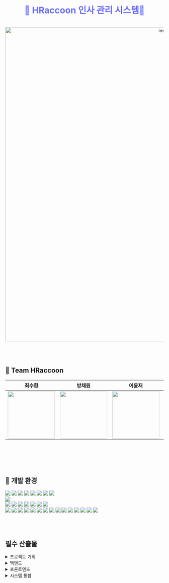 <h1 align="center" style="color:#696CFF">
🦝 HRaccoon 인사 관리 시스템🦝
</h1>
<br>
<div align="center">
  <img src="https://github.com/beyond-sw-camp/be05-fin-4team-HRaccoon/assets/118799810/f59f5f56-0962-4e96-ac96-b336aa5fa5e5" width="1000" alt="image">
</div>
<br>
<br>
<br>

## 🦝 Team HRaccoon

<div align="center">

|                                                           **최수환**                                                            |                                                          **방채원**                                                           |                                                          **이윤재**                                                          |                                                         **정광수**                                                          |
| :-----------------------------------------------------------------------------------------------------------------------------: | :---------------------------------------------------------------------------------------------------------------------------: | :--------------------------------------------------------------------------------------------------------------------------: | :-------------------------------------------------------------------------------------------------------------------------: |
| [<img src="https://avatars.githubusercontent.com/u/105047091?v=4" height=150 width=150> <br/> ](https://github.com/OrangeVinyl) | [<img src="https://avatars.githubusercontent.com/u/118799810?v=4" height=150 width=150> <br/> ](https://github.com/chaewon02) | [<img src="https://avatars.githubusercontent.com/u/135799134?v=4" height=150 width=150> <br/> ](https://github.com/itsjaeya) | [<img src="https://avatars.githubusercontent.com/u/114909535?v=4" height=150 width=150> <br/> ](https://github.com/Jrhkdtn) |

</div>
<br>
<br>
<br>
<br>

## 🔨 개발 환경

<img src="https://img.shields.io/badge/spring-6DB33F?style=for-the-badge&logo=spring&logoColor=white" /> <img src="https://img.shields.io/badge/SpringBoot-6DB33F.svg?&style=for-the-badge&logo=SpringBoot&logoColor=white"/> <img src="https://img.shields.io/badge/SpringSecurity-6DB33F.svg?&style=for-the-badge&logo=SpringSecurity&logoColor=white"/> <img src="https://img.shields.io/badge/jwt-000000?style=for-the-badge&logo=Json Web Tokens&logoColor=purple"> <img src="https://img.shields.io/badge/gradle-02303A?style=for-the-badge&logo=gradle&logoColor=white" /> <img src="https://img.shields.io/badge/java-007396?style=for-the-badge&logo=java&logoColor=white" /> <img src="https://img.shields.io/badge/Redis-FF4438?style=for-the-badge&logo=Redis&logoColor=white" /> <img src="https://img.shields.io/badge/thymeleaf-005F0F?style=for-the-badge&logo=thymeleaf&logoColor=white" />
<br>
<img src="https://img.shields.io/badge/mariaDB-003545?style=for-the-badge&logo=mariaDB&logoColor=white" />
<br>
<img src="https://img.shields.io/badge/html5-E34F26?style=for-the-badge&logo=html5&logoColor=white"/>
<img src="https://img.shields.io/badge/JavaScript-F7DF1E?style=for-the-badge&logo=JavaScript&logoColor=white"/>
<img src="https://img.shields.io/badge/sass-CC6699?style=for-the-badge&logo=sass&logoColor=white" />
<img src="https://img.shields.io/badge/vite-646CFF?style=for-the-badge&logo=vite&logoColor=white" />
<img src="https://img.shields.io/badge/Vue.js-4FC08D?style=for-the-badge&logo=Vue.js&logoColor=white"/>
<img src="https://img.shields.io/badge/vue_router-4FC08D?style=for-the-badge&logo=Vue.js&logoColor=white"/>
<img src="https://img.shields.io/badge/vuetify-1867C0?style=for-the-badge&logo=vuetify&logoColor=white" />
<br>
<img src="https://img.shields.io/badge/awselasticloadbalancing-8C4FFF?&style=for-the-badge&logo=awselasticloadbalancing&logoColor=white"/> <img src="https://img.shields.io/badge/amazonec2-FF9900?&style=for-the-badge&logo=amazonec2&logoColor=white"/> <img src="https://img.shields.io/badge/amazons3-569A31?&style=for-the-badge&logo=amazons3&logoColor=white"/> <img src="https://img.shields.io/badge/amazonelasticache-C925D1?&style=for-the-badge&logo=amazonelasticache&logoColor=white"/> <img src="https://img.shields.io/badge/amazons3-569A31?&style=for-the-badge&logo=amazons3&logoColor=white"/> <img src="https://img.shields.io/badge/amazonroute53-8C4FFF?&style=for-the-badge&logo=amazonroute53&logoColor=white"/> <img src="https://img.shields.io/badge/amazonrds-527FFF?&style=for-the-badge&logo=amazonrds&logoColor=white"/> <img src="https://img.shields.io/badge/docker-2496ED?style=for-the-badge&logo=docker&logoColor=white">
<img src="https://img.shields.io/badge/git-F05032?style=for-the-badge&logo=git&logoColor=white"> <img src="https://img.shields.io/badge/github-181717?style=for-the-badge&logo=github&logoColor=white"> <img src="https://img.shields.io/badge/githubactions-2088FF?style=for-the-badge&logo=githubactions&logoColor=white"> <img src="https://img.shields.io/badge/slack-purple?style=for-the-badge&logo=slack&logoColor=white"> <img src="https://img.shields.io/badge/notion-000000?style=for-the-badge&logo=notion&logoColor=white"> <img src="https://img.shields.io/badge/jira-0052CC?&style=for-the-badge&logo=jira&logoColor=white"/> <img src="https://img.shields.io/badge/miro-050038?&style=for-the-badge&logo=miro&logoColor=white"/>
<br>
<br>
<br>
<br>

## 필수 산출물

<details>
  <summary>프로젝트 기획</summary>

  <details>
  <summary>프로젝트 기획서</summary>
  <div markdown="1">

[Notion link](https://www.notion.so/10417178f25a46b897dba5413ed99462)

  </div>

  </details>

  <details>
  <summary>요구사항 정의서</summary>
  <div markdown="1">

[요구사항 정의서](https://docs.google.com/spreadsheets/d/1PyX4EWiuSz4qTXAlm1Pf954udgMTVb1uU-Js72Z2eq0/edit?gid=1162915854#gid=1162915854)

![요구사항 정의서 사진](https://github.com/beyond-sw-camp/be05-fin-4team-HRaccoon/assets/114909535/94983912-3b32-4e54-a23e-6921582f6c01)

  </div>
  </details>

  <details>
    <summary>시스템 아키텍처</summary>
    <div markdown="1">

[시스템 아키텍쳐](https://miro.com/app/board/uXjVKIne6v4=/?irclickid=zBQUZWxz3xyKTO2XI2WM00OXUkC0plXt5WOpwg0&utm_source=Linkbux&utm_medium=cpa&utm_campaign=&utm_affiliate_network=impact&irgwc=1)

![시스템 아키텍쳐 사진](https://github.com/beyond-sw-camp/be05-fin-4team-HRaccoon/assets/114909535/1b57b5d9-c523-47d8-9ee5-23aea06302ab)

  </div>

  </details>

  <details>
    <summary>WBS</summary>
    <div markdown="1">

![WBS](https://github.com/beyond-sw-camp/be05-fin-4team-HRaccoon/assets/114909535/d7088c44-a735-4b4a-be41-ff1f8829f2d6)

  </div>

  </details>

  <details>
    <summary>ERD</summary>
    <div markdown="1">

![ERD](https://github.com/beyond-sw-camp/be05-fin-4team-HRaccoon/assets/114909535/308a43a6-e042-458f-b1ab-1aa5db2fb147)

  </div>

  </details>

  <details>
    <summary>화면설계서</summary>
    <div markdown="1">

[Figma link](https://www.figma.com/design/bgjsXCvavxi6TVbBWfTv1C/HRacoon?node-id=0-1&t=yfuiV7uJmmAxTOi6-0)

![화면설계서 사진](https://github.com/beyond-sw-camp/be05-fin-4team-HRaccoon/assets/114909535/607f2241-cd9c-4f76-8cb8-f439283556d2)

  </div>

  </details>

  </details>

<details>
  <summary>백엔드</summary>
  <details>
  <summary>프로그램 사양서</summary>
  <div markdown="1">

![프로그램 사양서 사진](https://github.com/beyond-sw-camp/be05-fin-4team-HRaccoon/assets/118799810/4fccf1b3-abb8-431a-8fa6-2d6aae37fb05)

  </div>
  </details>

  <details>
  <summary>단위 테스트 결과서</summary>
  <div markdown="1">

[link](https://docs.google.com/spreadsheets/d/1ygbGs2M_cQlwKpL4q6NIUGtBL-o7ZB14kv2fOpX-ZNs/edit?gid=0#gid=0)

![단위테스트](https://github.com/beyond-sw-camp/be05-fin-4team-HRaccoon/assets/114909535/2583c5dc-632e-421b-a525-5ecd0064bb30)

  </div>
  </details>

</details>

<details>
  <summary>프론트엔드</summary>
  <details>
  <summary>UI/UX 단위 테스트</summary>
  <div markdown="1">

[link](https://docs.google.com/spreadsheets/d/1VSQjJUEdlO6nBmaV-3m8dyQCPhs8Wfo7WfTZittchdA/edit?gid=1162915854#gid=1162915854)

![UI/UX 단위테스트](https://github.com/beyond-sw-camp/be05-fin-4team-HRaccoon/assets/114909535/1f05df49-82c0-41e6-95f1-877226814a16)

  </div>

  </details>
</details>

<details>
  <summary>시스템 통합</summary>
  <details>
  <summary>통합 테스트 결과서</summary>
  <div markdown="1">

[link](https://docs.google.com/spreadsheets/d/1PyX4EWiuSz4qTXAlm1Pf954udgMTVb1uU-Js72Z2eq0/edit?gid=1162915854#gid=1162915854)

![통합 테스트 결과서](https://github.com/beyond-sw-camp/be05-fin-4team-HRaccoon/assets/114909535/75ae2546-9f11-4656-9f9a-02c1b0a83613)

  </div>
  </details>

  <details>
  <summary>CI/CD 계획서</summary>
  <div markdown="1">

![CI/CD 계획서](https://github.com/beyond-sw-camp/be05-fin-4team-HRaccoon/assets/114909535/ec255303-dd71-496d-836c-3ae129b9bf56)

  </div>
  </details>
    
</details>
